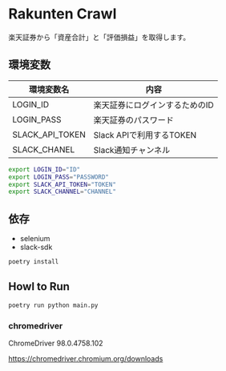# Rakunten Crawl

楽天証券から「資産合計」と「評価損益」を取得します。

## 環境変数

| 環境変数名        | 内容                           | 
| --------------- | ------------------------------ | 
| LOGIN_ID        | 楽天証券にログインするためのID | 
| LOGIN_PASS      | 楽天証券のパスワード           | 
| SLACK_API_TOKEN | Slack APIで利用するTOKEN       | 
| SLACK_CHANEL    | Slack通知チャンネル      | 

```bash
export LOGIN_ID="ID"
export LOGIN_PASS="PASSWORD"
export SLACK_API_TOKEN="TOKEN"
export SLACK_CHANNEL="CHANNEL"
```

## 依存

* selenium
* slack-sdk

```bash
poetry install
```

## Howl to Run 

```bash
poetry run python main.py
```

### chromedriver

ChromeDriver 98.0.4758.102

https://chromedriver.chromium.org/downloads
